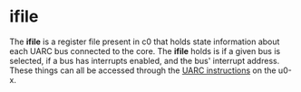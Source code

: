 # ifile

The **ifile** is a register file present in c0 that holds state information about each UARC bus connected to the core. The **ifile** holds is if a given bus is selected, if a bus has interrupts enabled, and the bus' interrupt address. These things can all be accessed through the [UARC instructions](instruction_reference/uarc.html) on the u0-x.
